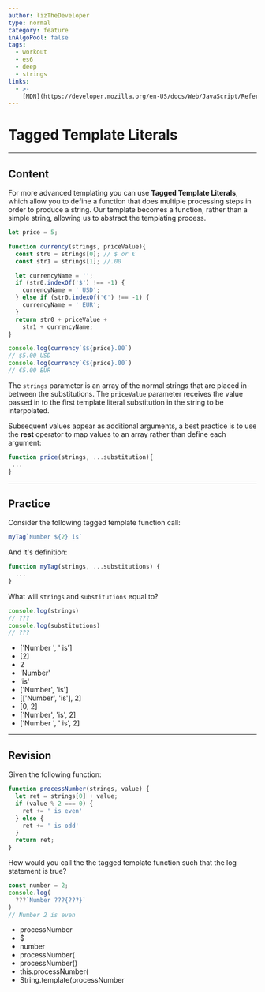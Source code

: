 ```yaml
---
author: lizTheDeveloper
type: normal
category: feature
inAlgoPool: false
tags:
  - workout
  - es6
  - deep
  - strings
links:
  - >-
    [MDN](https://developer.mozilla.org/en-US/docs/Web/JavaScript/Reference/Template_literals){website}
---
```


# Tagged Template Literals


---

## Content

For more advanced templating you can use **Tagged Template Literals**, which allow you to define a function that does multiple processing steps in order to produce a string. Our template becomes a function, rather than a simple string, allowing us to abstract the templating process.

```javascript
let price = 5;

function currency(strings, priceValue){
  const str0 = strings[0]; // $ or €
  const str1 = strings[1]; //.00

  let currencyName = '';
  if (str0.indexOf('$') !== -1) {
    currencyName = ' USD';
  } else if (str0.indexOf('€') !== -1) {
    currencyName = ' EUR';
  }
  return str0 + priceValue +
    str1 + currencyName;
}

console.log(currency`$${price}.00`)
// $5.00 USD
console.log(currency`€${price}.00`)
// €5.00 EUR
```

The `strings` parameter is an array of the normal strings that are placed in-between the substitutions.
The `priceValue` parameter receives the value passed in to the first template literal substitution in the string to be interpolated.

Subsequent values appear as additional arguments, a best practice is to use the **rest** operator to map values to an array rather than define each argument:

```javascript
function price(strings, ...substitution){
 ...
}
```


---

## Practice

Consider the following tagged template function call:

```javascript
myTag`Number ${2} is`
```

And it's definition:

```javascript
function myTag(strings, ...substitutions) {
  ...
}
```

What will `strings` and `substitutions` equal to?

```javascript
console.log(strings)
// ???
console.log(substitutions)
// ???
```

* ['Number ', ' is']
* [2]
* 2
* 'Number'
* 'is'
* ['Number', 'is']
* [['Number', 'is'], 2]
* [0, 2]
* ['Number', 'is', 2]
* ['Number ', ' is', 2]


---

## Revision

Given the following function:

```javascript
function processNumber(strings, value) {
  let ret = strings[0] + value;
  if (value % 2 === 0) {
    ret += ' is even'
  } else {
    ret += ' is odd'
  }
  return ret;
}
```

How would you call the the tagged template function such that the log statement is true?

```javascript
const number = 2;
console.log(
  ???`Number ???{???}`
)
// Number 2 is even
```

* processNumber
* $
* number
* processNumber(
* processNumber()
* this.processNumber(
* String.template(processNumber
